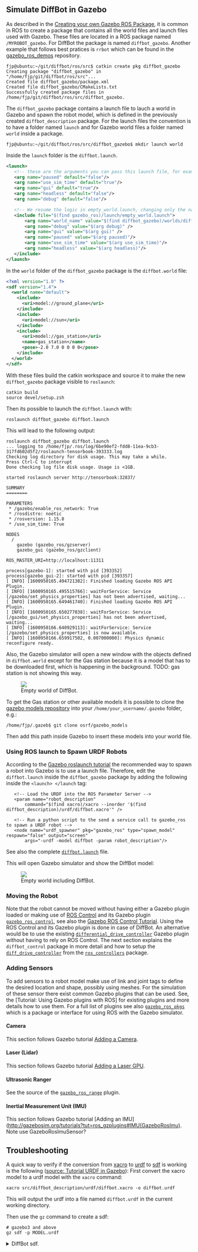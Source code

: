 ## Simulate DiffBot in Gazebo

As described in the [Creating your own Gazebo ROS Package](http://gazebosim.org/tutorials?tut=ros_roslaunch#CreatingyourownGazeboROSPackage), it is common in ROS to create a package that contains all the world files and launch files used with Gazebo. These files are located in a ROS package named `/MYROBOT_gazebo`. For DiffBot the package is named `diffbot_gazebo`. Another example that follows best pratices is `rrbot` which can be found in the [gazebo_ros_demos](https://github.com/ros-simulation/gazebo_ros_demos) repository.

```console
fjp@ubuntu:~/git/diffbot/ros/src$ catkin create pkg diffbot_gazebo
Creating package "diffbot_gazebo" in "/home/fjp/git/diffbot/ros/src"...
Created file diffbot_gazebo/package.xml
Created file diffbot_gazebo/CMakeLists.txt
Successfully created package files in /home/fjp/git/diffbot/ros/src/diffbot_gazebo.
```
 
The `diffbot_gazebo` package contains a launch file to lauch a world in Gazebo and spawn the robot model, 
which is defined in the previously created `diffbot_description` package. 
For the launch files the convention is to have a folder named `launch` and for Gazebo world files a folder named `world` inside a package.
 
 ```console
 fjp@ubuntu:~/git/diffbot/ros/src/diffbot_gazebo$ mkdir launch world
 ```
 
 Inside the `launch` folder is the `diffbot.launch`.
 
 ```xml
<launch>
    <!-- these are the arguments you can pass this launch file, for example paused:=true -->
    <arg name="paused" default="false"/>
    <arg name="use_sim_time" default="true"/>
    <arg name="gui" default="true"/>
    <arg name="headless" default="false"/>
    <arg name="debug" default="false"/>

    <!-- We resume the logic in empty_world.launch, changing only the name of the world to be launched -->
    <include file="$(find gazebo_ros)/launch/empty_world.launch">
        <arg name="world_name" value="$(find diffbot_gazebo)/worlds/diffbot.world"/>
        <arg name="debug" value="$(arg debug)" />
        <arg name="gui" value="$(arg gui)" />
        <arg name="paused" value="$(arg paused)"/>
        <arg name="use_sim_time" value="$(arg use_sim_time)"/>
        <arg name="headless" value="$(arg headless)"/>
    </include>
</launch>
```

In the `world` folder of the `diffbot_gazebo` package is the `diffbot.world` file:

```xml
<?xml version="1.0" ?>
<sdf version="1.4">
  <world name="default">
    <include>
      <uri>model://ground_plane</uri>
    </include>
    <include>
      <uri>model://sun</uri>
    </include>
    <include>
      <uri>model://gas_station</uri>
      <name>gas_station</name>
      <pose>-2.0 7.0 0 0 0 0</pose>
    </include>
  </world>
</sdf>
```

With these files build the catkin workspace and source it to make the new `diffbot_gazebo` package visible to `roslaunch`:

```console
catkin build
source devel/setup.zsh
```

Then its possible to launch the `diffbot.launch` with:

```console
roslaunch diffbot_gazebo diffbot.launch
```

This will lead to the following output:

```console
roslaunch diffbot_gazebo diffbot.launch 
... logging to /home/fjp/.ros/log/6be90ef2-fdd8-11ea-9cb3-317fd602d5f2/roslaunch-tensorbook-393333.log
Checking log directory for disk usage. This may take a while.
Press Ctrl-C to interrupt
Done checking log file disk usage. Usage is <1GB.

started roslaunch server http://tensorbook:32837/

SUMMARY
========

PARAMETERS
 * /gazebo/enable_ros_network: True
 * /rosdistro: noetic
 * /rosversion: 1.15.8
 * /use_sim_time: True

NODES
  /
    gazebo (gazebo_ros/gzserver)
    gazebo_gui (gazebo_ros/gzclient)

ROS_MASTER_URI=http://localhost:11311

process[gazebo-1]: started with pid [393352]
process[gazebo_gui-2]: started with pid [393357]
[ INFO] [1600950165.494721382]: Finished loading Gazebo ROS API Plugin.
[ INFO] [1600950165.495515766]: waitForService: Service [/gazebo/set_physics_properties] has not been advertised, waiting...
[ INFO] [1600950165.649461740]: Finished loading Gazebo ROS API Plugin.
[ INFO] [1600950165.650277038]: waitForService: Service [/gazebo_gui/set_physics_properties] has not been advertised, waiting...
[ INFO] [1600950166.640929113]: waitForService: Service [/gazebo/set_physics_properties] is now available.
[ INFO] [1600950166.659917502, 0.007000000]: Physics dynamic reconfigure ready.
```

Also, the Gazebo simulator will open a new window with the objects defined in `diffbot.world` except for the Gas station because it is a model 
that has to be downloaded first, which is happening in the background. TODO: gas station is not showing this way.


<figure>
    <a href="https://raw.githubusercontent.com/fjp/diffbot/master/docs/resources/gazebo/empty-world.png"><img src="https://raw.githubusercontent.com/fjp/diffbot/master/docs/resources/gazebo/empty-world.png"></a>
    <figcaption>Empty world of DiffBot.</figcaption>
</figure>


To get the Gas station or other available models it is possible to clone the [gazebo models repository](https://github.com/osrf/gazebo_models) into your `/home/your_username/.gazebo` folder, e.g.:

```console
/home/fjp/.gazeb$ git clone osrf/gazebo_models
```
Then add this path inside Gazebo to insert these models into your world file.

 
 ### Using ROS launch to Spawn URDF Robots
 
 According to the [Gazebo roslaunch tutorial](http://gazebosim.org/tutorials?tut=ros_roslaunch#UsingroslaunchtoSpawnURDFRobots) the recommended way
 to spawn a robot into Gazebo is to use a launch file. Therefore, edit the `diffbot.launch` inside the `diffbot_gazebo` package by adding the following inside the `<launch> </launch` tag:
 
 ```console
    <!-- Load the URDF into the ROS Parameter Server -->
    <param name="robot_description"
        command="$(find xacro)/xacro --inorder '$(find diffbot_description)/urdf/diffbot.xacro'" />

    <!-- Run a python script to the send a service call to gazebo_ros to spawn a URDF robot -->
    <node name="urdf_spawner" pkg="gazebo_ros" type="spawn_model" respawn="false" output="screen"
        args="-urdf -model diffbot -param robot_description"/>
 ```

See also the complete [`diffbot.launch`](https://github.com/fjp/diffbot/blob/master/ros/src/diffbot_gazebo/launch/diffbot.launch) file.


This will open Gazebo simulator and show the DiffBot model:

<figure>
    <a href="https://raw.githubusercontent.com/fjp/diffbot/master/docs/resources/gazebo/diffbot.png"><img src="https://raw.githubusercontent.com/fjp/diffbot/master/docs/resources/gazebo/diffbot.png"></a>
    <figcaption>Empty world including DiffBot.</figcaption>
</figure>

### Moving the Robot

Note that the robot cannot be moved without having either a Gazebo plugin loaded or making use of [ROS Control](http://wiki.ros.org/ros_control)
and its Gazebo plugin [`gazebo_ros_control`](http://wiki.ros.org/gazebo_ros_control), see also the [Gazebo ROS Control Tutorial](http://gazebosim.org/tutorials/?tut=ros_control#Addthegazebo_ros_controlplugin). Using the ROS Control and its Gazebo plugin is done in case of DiffBot. 
An alternative would be to use the existing [`differential_drive_controller`](http://gazebosim.org/tutorials?tut=ros_gzplugins#DifferentialDrive) Gazebo plugin without having to rely on ROS Control. 
The next section explains the `diffbot_control` package in more detail and how to setup the 
[`diff_drive_controller`](http://wiki.ros.org/diff_drive_controller?distro=noetic)
from the [`ros_controllers`](http://wiki.ros.org/ros_controllers) package.


### Adding Sensors

To add sensors to a robot model make use of link and joint tags to define the desired location and shape, possibly using meshes.
For the simulation of these sensor there exist common Gazebo plugins that can be used. See, the [Tutorial: Using Gazebo plugins with ROS]
for existing plugins and more details how to use them. For a full list of plugins see also [`gazebo_ros_pkgs`](https://github.com/ros-simulation/gazebo_ros_pkgs/tree/kinetic-devel/gazebo_plugins/src) which is a package or interface
for using ROS with the Gazebo simulator.


#### Camera

This section follows Gazebo tutorial [Adding a Camera](http://gazebosim.org/tutorials?tut=ros_gzplugins#Camera).

#### Laser (Lidar)

This section follows Gazebo tutorial [Adding a Laser GPU](http://gazebosim.org/tutorials?tut=ros_gzplugins#GPULaser).


#### Ultrasonic Ranger


See the source of the [`gazebo_ros_range`](https://github.com/ros-simulation/gazebo_ros_pkgs/blob/kinetic-devel/gazebo_plugins/src/gazebo_ros_range.cpp) plugin.


#### Inertial Measurement Unit (IMU)

This section follows Gazebo tutorial [Adding an IMU](http://gazebosim.org/tutorials?tut=ros_gzplugins#IMU(GazeboRosImu). Note use GazeboRosImuSensor?


## Troubleshooting

A quick way to verify if the conversion from [xacro](http://wiki.ros.org/xacro) to [urdf](http://wiki.ros.org/urdf) to [sdf](http://sdformat.org/) is working is the following ([source: Tutorial URDF in Gazebo](http://gazebosim.org/tutorials/?tut=ros_urdf#VerifyingtheGazeboModelWorks)):
First convert the xacro model to a urdf model with the `xacro` command:

```console
xacro src/diffbot_description/urdf/diffbot.xacro -o diffbot.urdf
```

This will output the urdf into a file named `diffbot.urdf` in the current working directory.

Then use the `gz` command to create a sdf:

```
# gazebo3 and above
gz sdf -p MODEL.urdf
```

<details markdown="1"><summary>DiffBot sdf.</summary>
```xml
<sdf version='1.7'>
  <model name='diffbot'>
    <link name='base_footprint'>
      <inertial>
        <pose>-0.012273 0 0.040818 0 -0 0</pose>
        <mass>5.5</mass>
        <inertia>
          <ixx>0.0387035</ixx>
          <ixy>0</ixy>
          <ixz>0.000552273</ixz>
          <iyy>0.0188626</iyy>
          <iyz>0</iyz>
          <izz>0.0561591</izz>
        </inertia>
      </inertial>
      <collision name='base_footprint_collision'>
        <pose>0 0 0 0 -0 0</pose>
        <geometry>
          <box>
            <size>0.001 0.001 0.001</size>
          </box>
        </geometry>
        <surface>
          <contact>
            <ode/>
          </contact>
          <friction>
            <ode/>
          </friction>
        </surface>
      </collision>
      <collision name='base_footprint_fixed_joint_lump__base_link_collision_1'>
        <pose>0 0 0.04 0 -0 0</pose>
        <geometry>
          <box>
            <size>0.3 0.15 0.02</size>
          </box>
        </geometry>
        <surface>
          <contact>
            <ode/>
          </contact>
          <friction>
            <ode/>
          </friction>
        </surface>
      </collision>
      <collision name='base_footprint_fixed_joint_lump__caster_link_collision_2'>
        <pose>-0.135 0 0.029 0 -0 0</pose>
        <geometry>
          <sphere>
            <radius>0.025</radius>
          </sphere>
        </geometry>
        <surface>
          <contact>
            <ode/>
          </contact>
          <friction>
            <ode/>
          </friction>
        </surface>
      </collision>
      <visual name='base_footprint_fixed_joint_lump__base_link_visual'>
        <pose>0 0 0.04 0 -0 0</pose>
        <geometry>
          <box>
            <size>0.3 0.15 0.02</size>
          </box>
        </geometry>
        <material>
          <script>
            <name>Gazebo/White</name>
            <uri>file://media/materials/scripts/gazebo.material</uri>
          </script>
        </material>
      </visual>
      <visual name='base_footprint_fixed_joint_lump__caster_link_visual_1'>
        <pose>-0.115 0 0.029 0 -0 0</pose>
        <geometry>
          <sphere>
            <radius>0.025</radius>
          </sphere>
        </geometry>
      </visual>
      <velocity_decay/>
      <velocity_decay/>
      <gravity>1</gravity>
      <velocity_decay/>
    </link>
    <joint name='front_left_wheel_joint' type='revolute'>
      <pose relative_to='base_footprint'>0.105 -0.085 0.04 0 -0 0</pose>
      <parent>base_footprint</parent>
      <child>front_left_wheel</child>
      <axis>
        <xyz>0 1 0</xyz>
        <limit>
          <lower>-1e+16</lower>
          <upper>1e+16</upper>
        </limit>
        <dynamics>
          <spring_reference>0</spring_reference>
          <spring_stiffness>0</spring_stiffness>
        </dynamics>
      </axis>
    </joint>
    <link name='front_left_wheel'>
      <pose relative_to='front_left_wheel_joint'>0 0 0 0 -0 0</pose>
      <inertial>
        <pose>0 0 0 0 -0 0</pose>
        <mass>2.5</mass>
        <inertia>
          <ixx>0.00108333</ixx>
          <ixy>0</ixy>
          <ixz>0</ixz>
          <iyy>0.00108333</iyy>
          <iyz>0</iyz>
          <izz>0.002</izz>
        </inertia>
      </inertial>
      <collision name='front_left_wheel_collision'>
        <pose>0 0 0 1.5708 -0 0</pose>
        <geometry>
          <cylinder>
            <length>0.02</length>
            <radius>0.04</radius>
          </cylinder>
        </geometry>
        <surface>
          <contact>
            <ode>
              <kp>1e+07</kp>
              <kd>1</kd>
            </ode>
          </contact>
          <friction>
            <ode>
              <mu>1</mu>
              <mu2>1</mu2>
              <fdir1>1 0 0</fdir1>
            </ode>
          </friction>
        </surface>
      </collision>
      <visual name='front_left_wheel_visual'>
        <pose>0 0 0 1.5708 -0 0</pose>
        <geometry>
          <cylinder>
            <length>0.02</length>
            <radius>0.04</radius>
          </cylinder>
        </geometry>
        <material>
          <script>
            <name>Gazebo/Grey</name>
            <uri>file://media/materials/scripts/gazebo.material</uri>
          </script>
        </material>
      </visual>
      <gravity>1</gravity>
      <velocity_decay/>
    </link>
    <joint name='front_right_wheel_joint' type='revolute'>
      <pose relative_to='base_footprint'>0.105 0.085 0.04 0 -0 0</pose>
      <parent>base_footprint</parent>
      <child>front_right_wheel</child>
      <axis>
        <xyz>0 1 0</xyz>
        <limit>
          <lower>-1e+16</lower>
          <upper>1e+16</upper>
        </limit>
        <dynamics>
          <spring_reference>0</spring_reference>
          <spring_stiffness>0</spring_stiffness>
        </dynamics>
      </axis>
    </joint>
    <link name='front_right_wheel'>
      <pose relative_to='front_right_wheel_joint'>0 0 0 0 -0 0</pose>
      <inertial>
        <pose>0 0 0 0 -0 0</pose>
        <mass>2.5</mass>
        <inertia>
          <ixx>0.00108333</ixx>
          <ixy>0</ixy>
          <ixz>0</ixz>
          <iyy>0.00108333</iyy>
          <iyz>0</iyz>
          <izz>0.002</izz>
        </inertia>
      </inertial>
      <collision name='front_right_wheel_collision'>
        <pose>0 0 0 1.5708 -0 0</pose>
        <geometry>
          <cylinder>
            <length>0.02</length>
            <radius>0.04</radius>
          </cylinder>
        </geometry>
        <surface>
          <contact>
            <ode>
              <kp>1e+07</kp>
              <kd>1</kd>
            </ode>
          </contact>
          <friction>
            <ode>
              <mu>1</mu>
              <mu2>1</mu2>
              <fdir1>1 0 0</fdir1>
            </ode>
          </friction>
        </surface>
      </collision>
      <visual name='front_right_wheel_visual'>
        <pose>0 0 0 1.5708 -0 0</pose>
        <geometry>
          <cylinder>
            <length>0.02</length>
            <radius>0.04</radius>
          </cylinder>
        </geometry>
        <material>
          <script>
            <name>Gazebo/Grey</name>
            <uri>file://media/materials/scripts/gazebo.material</uri>
          </script>
        </material>
      </visual>
      <gravity>1</gravity>
      <velocity_decay/>
    </link>
    <plugin name='gazebo_ros_control' filename='libgazebo_ros_control.so'>
      <robotNamespace>/rrbot</robotNamespace>
      <robotSimType>gazebo_ros_control/DefaultRobotHWSim</robotSimType>
    </plugin>
    <static>0</static>
    <plugin name='differential_drive_controller' filename='libgazebo_ros_diff_drive.so'>
      <legacyMode>1</legacyMode>
      <rosDebugLevel>Debug</rosDebugLevel>
      <publishWheelTF>0</publishWheelTF>
      <robotNamespace>/</robotNamespace>
      <publishTf>1</publishTf>
      <publishWheelJointState>0</publishWheelJointState>
      <alwaysOn>1</alwaysOn>
      <updateRate>100.0</updateRate>
      <leftJoint>front_left_wheel_joint</leftJoint>
      <rightJoint>front_right_wheel_joint</rightJoint>
      <wheelSeparation>0.3</wheelSeparation>
      <wheelDiameter>0.08</wheelDiameter>
      <broadcastTF>1</broadcastTF>
      <wheelTorque>30</wheelTorque>
      <wheelAcceleration>1.8</wheelAcceleration>
      <commandTopic>cmd_vel</commandTopic>
      <odometryFrame>odom</odometryFrame>
      <odometryTopic>odom</odometryTopic>
      <robotBaseFrame>base_footprint</robotBaseFrame>
    </plugin>
  </model>
</sdf>
```
</details>



